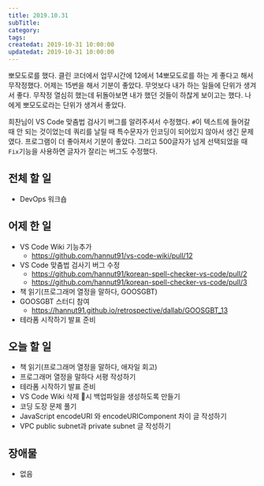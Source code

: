 ```yaml
---
title: 2019.10.31
subTitle: 
category: 
tags: 
createdat: 2019-10-31 10:00:00
updatedat: 2019-10-31 10:00:00
---
```


뽀모도로를 했다. 클린 코더에서 업무시간에 12에서 14뽀모도로를 하는 게 좋다고 해서 무작정했다. 어제는 15번을 해서 기분이 좋았다. 무엇보다 내가 하는 일들에 단위가 생겨서 좋다. 무작정 열심히 했는데 뒤돌아보면 내가 했던 것들이 하찮게 보이고는 했다. 나에게 뽀모도로라는 단위가 생겨서 좋았다.  

희찬님이 VS Code 맞춤법 검사기 버그를 알려주셔서 수정했다. `#`이 텍스트에 들어갈 때 안 되는 것이었는데 쿼리를 날릴 때 특수문자가 인코딩이 되어있지 않아서 생긴 문제였다. 프로그램이 더 좋아져서 기분이 좋았다. 그리고 500글자가 넘게 선택되었을 때 `Fix`기능을 사용하면 글자가 잘리는 버그도 수정했다. 

## 전체 할 일

* DevOps 워크숍

## 어제 한 일

* VS Code Wiki 기능추가
  * <https://github.com/hannut91/vs-code-wiki/pull/12>
* VS Code 맞춤법 검사기 버그 수정
  * <https://github.com/hannut91/korean-spell-checker-vs-code/pull/2>
  * <https://github.com/hannut91/korean-spell-checker-vs-code/pull/3>
* 책 읽기(프로그래머 열정을 말하다, GOOSGBT)
* GOOSGBT 스터디 참여
  * <https://hannut91.github.io/retrospective/dallab/GOOSGBT_13>
* 테라폼 시작하기 발표 준비

## 오늘 할 일

* 책 읽기(프로그래머 열정을 말하다, 애자일 회고)
* 프로그래머 열정을 말하다 서평 작성하기
* 테라폼 시작하기 발표 준비
* VS Code Wiki 삭제 시 백업파일을 생성하도록 만들기
* 코딩 도장 문제 풀기
* JavaScript encodeURI 와 encodeURIComponent 차이 글 작성하기
* VPC public subnet과 private subnet 글 작성하기

## 장애물

* 없음